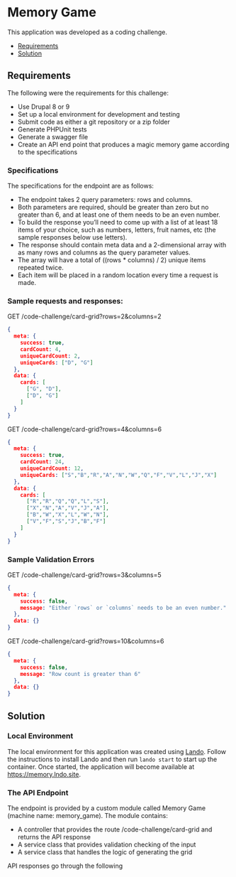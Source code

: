# Memory Game

This application was developed as a coding challenge.

* [Requirements](#requirements)
* [Solution](#solution)

## Requirements

The following were the requirements for this challenge:
* Use Drupal 8 or 9
* Set up a local environment for development and testing
* Submit code as either a git repository or a zip folder
* Generate PHPUnit tests
* Generate a swagger file
* Create an API end point that produces a magic memory game according to the specifications

### Specifications
The specifications for the endpoint are as follows:
* The endpoint takes 2 query parameters: rows and columns.
* Both parameters are required, should be greater than zero but no greater than 6, and at
least one of them needs to be an even number.
* To build the response you’ll need to come up with a list of at least 18 items of your
choice, such as numbers, letters, fruit names, etc (the sample responses below use
letters).
* The response should contain meta data and a 2-dimensional array with as many rows
and columns as the query parameter values.
* The array will have a total of ((rows * columns) / 2) unique items repeated twice.
* Each item will be placed in a random location every time a request is made.

### Sample requests and responses:

GET /code-challenge/card-grid?rows=2&columns=2
```json
{
  meta: {
    success: true,
    cardCount: 4,
    uniqueCardCount: 2,
    uniqueCards: ["D", "G"]
  },
  data: {
    cards: [
      ["G", "D"],
      ["D", "G"]
    ]
  }
}
```

GET /code-challenge/card-grid?rows=4&columns=6
```json
{
  meta: {
    success: true,
    cardCount: 24,
    uniqueCardCount: 12,
    uniqueCards: ["S","B","R","A","N","W","Q","F","V","L","J","X"]
  },
  data: {
    cards: [
      ["R","R","Q","Q","L","S"],
      ["X","N","A","V","J","A"],
      ["B","W","X","L","W","N"],
      ["V","F","S","J","B","F"]
    ]
  }
}
```

### Sample Validation Errors

GET /code-challenge/card-grid?rows=3&columns=5
```json
{
  meta: {
    success: false,
    message: "Either `rows` or `columns` needs to be an even number."
  },
  data: {}
}
```

GET /code-challenge/card-grid?rows=10&columns=6
```json
{
  meta: {
    success: false,
    message: "Row count is greater than 6"
  },
  data: {}
}
```

## Solution

### Local Environment

The local environment for this application was created using [Lando](https://devwithlando.io/download/). Follow the instructions to install Lando and then run ```lando start``` to start up the container. Once started, the application will become available at https://memory.lndo.site.

### The API Endpoint

The endpoint is provided by a custom module called Memory Game (machine name: memory_game). The module contains:
* A controller that provides the route /code-challenge/card-grid and returns the API response
* A service class that provides validation checking of the input
* A service class that handles the logic of generating the grid

API responses go through the following 